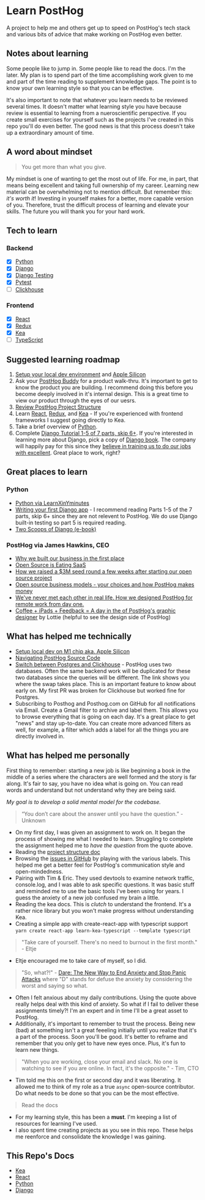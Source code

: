 # Learn PostHog

A project to help me and others get up to speed on PostHog's tech stack and various bits of advice that make working on PostHog even better.

## Notes about learning

Some people like to jump in. Some people like to read the docs. I'm the later. My plan is to spend part of the time accomplishing work given to me and part of the time reading to supplement knowledge gaps. The point is to know your own learning style so that you can be effective.

It's also important to note that whatever you learn needs to be reviewed several times. It doesn't matter what learning style you have because review is essential to learning from a nueroscientific perspective. If you create small exercises for yourself such as the projects I've created in this repo you'll do even better. The good news is that this process doesn't take up a extraordinary amount of time.

## A word about mindset

> You get more than what you give.

My mindset is one of wanting to get the most out of life. For me, in part, that means being excellent and taking full ownership of my career. Learning new material can be overwhelming not to mention difficult. But remember this: *it's worth it*! Investing in yourself makes for a better, more capable version of you. Therefore, trust the difficult process of learning and elevate your skills. The future you will thank you for your hard work.

## Tech to learn

### Backend

- [x] [Python](https://www.python.org/)
- [x] [Django](https://www.djangoproject.com/)
- [x] [Django Testing](https://docs.djangoproject.com/en/3.1/intro/tutorial05/)
- [x] [Pytest](https://docs.pytest.org/en/stable/getting-started.html)
- [ ] [Clickhouse](https://clickhouse.tech/)

### Frontend

- [x] [React](https://reactjs.org/docs/hello-world.html)
- [x] [Redux](https://redux.js.org/introduction/core-concepts)
- [x] [Kea](https://kea.js.org/docs/introduction/what-is-kea)
- [ ] [TypeScript](https://www.typescriptlang.org/)

## Suggested learning roadmap

1. [Setup your local dev environment](https://posthog.com/docs/developing-locally) and [Apple Silicon](https://github.com/PostHog/posthog/issues/2916)
2. Ask your [PostHog Buddy](https://posthog.com/handbook/people/onboarding#posthog-buddy) for a product walk-thru. It's important to get to know the product you are building. I recommend doing this before you become deeply involved in it's internal design. This is a great time to view our product through the eyes of our uesrs.
3. [Review PostHog Project Structure](https://posthog.com/docs/project-structure)
4. Learn [React](https://reactjs.org/docs/hello-world.html), [Redux](https://redux.js.org/introduction/core-concepts), and [Kea](https://kea.js.org/docs/introduction/what-is-kea) - If you're experienced with frontend frameworks I suggest going directly to Kea.
5. Take a brief overview of [Python](https://learnxinyminutes.com/docs/python/).
6. Complete [Django Tutorial 1-5 of 7 parts, skip 6+](https://docs.djangoproject.com/en/3.1/intro/tutorial01/). If you're interested in learning more about Django, pick a copy of [Django book](https://www.feldroy.com/products/two-scoops-of-django-3-x). The company will happily pay for this since they [believe in training us to do our jobs with excellent](https://posthog.com/handbook/people/training). Great place to work, right?

## Great places to learn

### Python

- [Python via LearnXinYminutes](https://learnxinyminutes.com/docs/python/)
- [Writing your first Django app](https://docs.djangoproject.com/en/3.1/intro/tutorial01/) - I recommend reading Parts 1-5 of the 7 parts, skip 6+ since they are not relevent to PostHog. We do use Django built-in testing so part 5 is required reading.
- [Two Scoops of Django (e-book)](https://www.feldroy.com/products/two-scoops-of-django-3-x)

### PostHog via James Hawkins, CEO

- [Why we built our business in the first place](https://www.youtube.com/watch?v=TIxxIEEvczM)
- [Open Source is Eating SaaS](https://www.youtube.com/watch?v=bh3j_9jVeqg)
- [How we raised a $3M seed round a few weeks after starting our open source project](https://www.youtube.com/watch?v=lJ41-95Ey3w)
- [Open source business models - your choices and how PostHog makes money](https://www.youtube.com/watch?v=L1Ovbzs7vyo)
- [We've never met each other in real life. How we designed PostHog for remote work from day one.](https://www.youtube.com/watch?v=rRwzJiljpSA)
- [Coffee + iPads + Feedback = A day in the of PostHog's graphic designer](https://www.youtube.com/watch?v=xlODCLrZyvM) by Lottie (helpful to see the design side of PostHog)

## What has helped me technically

- [Setup local dev on M1 chip aka. Apple Silicon](https://github.com/PostHog/posthog/issues/2916)
- [Navigating PostHog Source Code](https://posthog.com/docs/project-structure)
- [Switch between Postgres and Clickhouse](https://github.com/PostHog/posthog/blob/master/posthog/api/__init__.py) - PostHog uses two databases. Often the same backend work will be duplicated for these two databases since the queries will be different. The link shows you where the swap takes place. This is an important feature to know about early on. My first PR was broken for Clickhouse but worked fine for Postgres.
- Subscribing to Posthog and Posthog.com on GitHub for all notifications via Email. Create a Gmail filter to archive and label them. This allows you to browse everything that is going on each day. It's a great place to get "news" and stay up-to-date. You can create more advanced filters as well, for example, a filter which adds a label for all the things you are directly involved in.

## What has helped me personally

First thing to remember: starting a new job is like beginning a book in the middle of a 
series where the characters are well formed and the story is far along. It's fair to say, 
you have no idea what is going on. You can read words and understand but not understand 
why they are being said.

*My goal is to develop a solid mental model for the codebase.*

> “You don’t care about the answer until you have the question.” - Unknown

- On my first day, I was given an assignment to work on. It began the process of showing me what I needed to learn. Struggling to complete the assignment helped me to *have the question* from the quote above.
- Reading the [project structure doc](https://posthog.com/docs/project-structure)
- Browsing the [issues in GitHub](https://github.com/PostHog/posthog/issues) by playing with the various labels. This helped me get a better feel for PostHog's communication style and open-mindedness.
- Pairing with Tim & Eric. They used devtools to examine network traffic, console.log, and I was able to ask specific questions. It was basic stuff and reminded me to use the basic tools I've been using for years. I guess the anxiety of a new job confused my brain a little.
- Reading the kea docs. This is *clutch* to understand the frontend. It's a rather nice library but you won't make progress without understanding Kea.
- Creating a simple app with create-react-app with typescript support `yarn create react-app learn-kea-typescript --template typescript`

> "Take care of yourself. There's no need to burnout in the first month." - Eltje

- Eltje encouraged me to take care of myself, so I did.

> "So, what?!" - [Dare: The New Way to End Anxiety and Stop Panic Attacks](https://www.amazon.com/Dare-Anxiety-Stop-Panic-Attacks/dp/0956596258/) where "D" stands for defuse the anxiety by considering the worst and saying so what.

- Often I felt anxious about my daily contributions. Using the quote above really helps deal with this kind of anxiety. So what if I fail to deliver these assignments timely?! I'm an expert and in time I'll be a great asset to PostHog.
- Additionally, it's important to remember to trust the process. Being new (bad) at something isn't a great feeeling initially until you realize that it's a part of the process. Soon you'll be good. It's better to reframe and remember that you only get to have new eyes once. Plus, it's fun to learn new things.

> "When you are working, close your email and slack. No one is watching to see if you are online. In fact, it's the opposite." - Tim, CTO

- Tim told me this on the first or second day and it was liberating. It allowed me to think of my role as a true `async` open-source contributor. Do what needs to be done so that you can be the most effective.

> Read the docs

- For my learning style, this has been a **must**. I'm keeping a list of resources for learning I've used.
- I also spent time creating projects as you see in this repo. These helps me reenforce and consolidate the knowledge I was gaining.

## This Repo's Docs

- [Kea](docs/kea.md)
- [React](docs/react.md)
- [Python](docs/python.md)
- [Django](docs/django.md)
